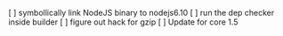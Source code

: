 [ ] symbollically link NodeJS binary to nodejs6.10
[ ] run the dep checker inside builder
  [ ] figure out hack for gzip
[ ] Update for core 1.5